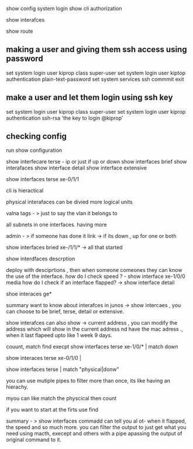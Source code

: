 show config system login
show cli authorization 

show interafces

show route 


## making a user and giving them ssh access using password

set system login user kiprop class super-user
set system login user kiptop authentication plain-text-password 
set system services ssh 
commmit
exit


## make a user and let them login using ssh key 

set system login user kiprop class super-user
set system login user kiprop authentication ssh-rsa 'the key to login @kiprop'

## checking config

run show configuration 




show interfecare terse - ip or just if up or down 
show interfaces brief 
show interafaces 
show interface detail
show interface extensive


show interfaces terse xe-0/1/1

cli is hieractical 

physical interafaces can be divied more logical units 

valna tags - > just to say the vlan it belongs to 

all subnets in one interfaces. having more 


admin - > if someone has done it 
link -> if its down , up for one or both 

show interfaces bried xe-/1/1/*  -> all that started 


show interdfaces descrption

deploy with desciprtions , then when someone comeones they can know the use of the interface.
how do I check speed ?  - show interface xe-1/0/0 media
how do I check if an interface flapped? -> show interface detail

shoe interaces ge*


summary want to know about interafces in junos -> show intercaes , you can choose to be brief, terse, detail or extensive.



show interafces can also show -> current address , you can modify the address which will show in the current address nd have the mac adress ., when it last flapeed upto like 1 week 9 days.



couunt, match find execpt 
show interfaces terse xe-1/0/* | match down

show interaces terse xe-0/1/0 | 

show interfaces terse | match "physical|donw"

you can use mutiple pipes to filter more than once, its like having an hierachy.

myou can like match the physcical then count 

if you want to start at the firts  use find 







summary - > show interfaces commadd can tell you al ot- when it flapped, the speed and so much more. you can filter the output to just get what you need using macth, execept and others with a pipe apassing the output of original command to it.

